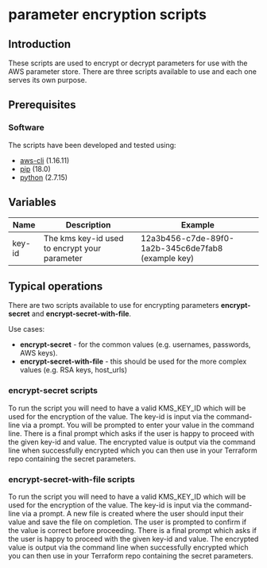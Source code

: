 # parameter encryption scripts

## Introduction

These scripts are used to encrypt or decrypt parameters for use with the AWS parameter store. There are three scripts available to use and each one serves its own purpose.

## Prerequisites

### Software

The scripts have been developed and tested using:

- [aws-cli](https://docs.aws.amazon.com/cli/latest/userguide/cli-chap-install.html) (1.16.11)
- [pip](https://pip.pypa.io/en/stable/installing/) (18.0)
- [python](https://www.python.org/) (2.7.15)

## Variables

Name                    | Description                                                          | Example
----------------------- | -------------------------------------------------------------------- | ------------
key-id                  | The kms key-id used to encrypt your parameter                        | 12a3b456-c7de-89f0-1a2b-345c6de7fab8 (example key)


## Typical operations

There are two scripts available to use for encrypting parameters **encrypt-secret** and **encrypt-secret-with-file**.

Use cases:
- **encrypt-secret** - for the common values (e.g. usernames, passwords, AWS keys).
- **encrypt-secret-with-file** - this should be used for the more complex values (e.g. RSA keys, host_urls)

### encrypt-secret scripts

To run the script you will need to have a valid KMS_KEY_ID which will be used for the encryption of the value. The key-id is input via the command-line via a prompt. You will be prompted to enter your value in the command line. There is a final prompt which asks if the user is happy to proceed with the given key-id and value. The encrypted value is output via the command line when successfully encrypted which you can then use in your Terraform repo containing the secret parameters.

### encrypt-secret-with-file scripts

To run the script you will need to have a valid KMS_KEY_ID which will be used for the encryption of the value. The key-id is input via the command-line via a prompt. A new file is created where the user should input their value and save the file on completion. The user is prompted to confirm if the value is correct before proceeding. There is a final prompt which asks if the user is happy to proceed with the given key-id and value. The encrypted value is output via the command line when successfully encrypted which you can then use in your Terraform repo containing the secret parameters.
